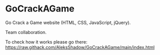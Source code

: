 # GoCrackAGame
Go Crack a Game website (HTML, CSS, JavaScript, jQuery).

Team collaboration.

To check how it works please go there: <https://raw.githack.com/AleksShadow/GoCrackAGame/main/index.html>
